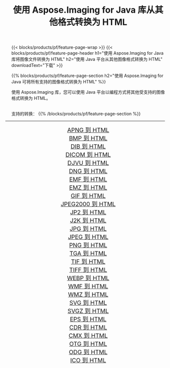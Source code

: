 ﻿---
title: 使用 Aspose.Imaging for Java 库从其他格式转换为 HTML 
weight: 3920
url: /zh-hans/java/conversion/to/html 
lang: zh-hans
langdirlevel: 2
locales: zh-hans,ja,it,ru,de,es,fr,nl,id,lt,pl,pt,vi,tr,ko,zh-hant,ar,hi,th,sv,cs,uk,he
description: 使用 Aspose.Imaging，您可以使用 Java 从其他格式转换为 HTML
---

{{< blocks/products/pf/feature-page-wrap >}}
{{< blocks/products/pf/feature-page-header h1="使用 Aspose.Imaging for Java 库将图像文件转换为 HTML" h2="使用 Java 平台从其他图像格式转换为 HTML" downloadText="下载" >}}


{{% blocks/products/pf/feature-page-section  h2="使用 Aspose.Imaging for Java 可将所有支持的图像格式转换为 HTML" %}}
<p align=justify>使用 Aspose.Imaging 库，您可以使用 Java 平台以编程方式将其他受支持的图像格式转换为 HTML。</p>
<br/>
支持的转换：
{{% /blocks/products/pf/feature-page-section %}}
<div class="container-fluid productfamilypage bg-gray">
    <div class="convertypes bg-gray agp-content section">
        <div class="container">
		<hr style="margin-left:-20px;"/>
		<div class="row other-converters" style="gap: 10px;font-size: 19px;text-align:center;">
		    <div class='col-md-2 other-converter remove-lp remove-rp'><a href="/imaging/zh-hans/java/conversion/apng-to-html" style="padding:15px;">APNG 到 HTML</a></div>
<div class='col-md-2 other-converter remove-lp remove-rp'><a href="/imaging/zh-hans/java/conversion/bmp-to-html" style="padding:15px;">BMP 到 HTML</a></div>
<div class='col-md-2 other-converter remove-lp remove-rp'><a href="/imaging/zh-hans/java/conversion/dib-to-html" style="padding:15px;">DIB 到 HTML</a></div>
<div class='col-md-2 other-converter remove-lp remove-rp'><a href="/imaging/zh-hans/java/conversion/dicom-to-html" style="padding:15px;">DICOM 到 HTML</a></div>
<div class='col-md-2 other-converter remove-lp remove-rp'><a href="/imaging/zh-hans/java/conversion/djvu-to-html" style="padding:15px;">DJVU 到 HTML</a></div>
<div class='col-md-2 other-converter remove-lp remove-rp'><a href="/imaging/zh-hans/java/conversion/dng-to-html" style="padding:15px;">DNG 到 HTML</a></div>
<div class='col-md-2 other-converter remove-lp remove-rp'><a href="/imaging/zh-hans/java/conversion/emf-to-html" style="padding:15px;">EMF 到 HTML</a></div>
<div class='col-md-2 other-converter remove-lp remove-rp'><a href="/imaging/zh-hans/java/conversion/emz-to-html" style="padding:15px;">EMZ 到 HTML</a></div>
<div class='col-md-2 other-converter remove-lp remove-rp'><a href="/imaging/zh-hans/java/conversion/gif-to-html" style="padding:15px;">GIF 到 HTML</a></div>
<div class='col-md-2 other-converter remove-lp remove-rp'><a href="/imaging/zh-hans/java/conversion/jpeg2000-to-html" style="padding:15px;">JPEG2000 到 HTML</a></div>
<div class='col-md-2 other-converter remove-lp remove-rp'><a href="/imaging/zh-hans/java/conversion/jp2-to-html" style="padding:15px;">JP2 到 HTML</a></div>
<div class='col-md-2 other-converter remove-lp remove-rp'><a href="/imaging/zh-hans/java/conversion/j2k-to-html" style="padding:15px;">J2K 到 HTML</a></div>
<div class='col-md-2 other-converter remove-lp remove-rp'><a href="/imaging/zh-hans/java/conversion/jpg-to-html" style="padding:15px;">JPG 到 HTML</a></div>
<div class='col-md-2 other-converter remove-lp remove-rp'><a href="/imaging/zh-hans/java/conversion/jpeg-to-html" style="padding:15px;">JPEG 到 HTML</a></div>
<div class='col-md-2 other-converter remove-lp remove-rp'><a href="/imaging/zh-hans/java/conversion/png-to-html" style="padding:15px;">PNG 到 HTML</a></div>
<div class='col-md-2 other-converter remove-lp remove-rp'><a href="/imaging/zh-hans/java/conversion/tga-to-html" style="padding:15px;">TGA 到 HTML</a></div>
<div class='col-md-2 other-converter remove-lp remove-rp'><a href="/imaging/zh-hans/java/conversion/tif-to-html" style="padding:15px;">TIF 到 HTML</a></div>
<div class='col-md-2 other-converter remove-lp remove-rp'><a href="/imaging/zh-hans/java/conversion/tiff-to-html" style="padding:15px;">TIFF 到 HTML</a></div>
<div class='col-md-2 other-converter remove-lp remove-rp'><a href="/imaging/zh-hans/java/conversion/webp-to-html" style="padding:15px;">WEBP 到 HTML</a></div>
<div class='col-md-2 other-converter remove-lp remove-rp'><a href="/imaging/zh-hans/java/conversion/wmf-to-html" style="padding:15px;">WMF 到 HTML</a></div>
<div class='col-md-2 other-converter remove-lp remove-rp'><a href="/imaging/zh-hans/java/conversion/wmz-to-html" style="padding:15px;">WMZ 到 HTML</a></div>
<div class='col-md-2 other-converter remove-lp remove-rp'><a href="/imaging/zh-hans/java/conversion/svg-to-html" style="padding:15px;">SVG 到 HTML</a></div>
<div class='col-md-2 other-converter remove-lp remove-rp'><a href="/imaging/zh-hans/java/conversion/svgz-to-html" style="padding:15px;">SVGZ 到 HTML</a></div>
<div class='col-md-2 other-converter remove-lp remove-rp'><a href="/imaging/zh-hans/java/conversion/eps-to-html" style="padding:15px;">EPS 到 HTML</a></div>
<div class='col-md-2 other-converter remove-lp remove-rp'><a href="/imaging/zh-hans/java/conversion/cdr-to-html" style="padding:15px;">CDR 到 HTML</a></div>
<div class='col-md-2 other-converter remove-lp remove-rp'><a href="/imaging/zh-hans/java/conversion/cmx-to-html" style="padding:15px;">CMX 到 HTML</a></div>
<div class='col-md-2 other-converter remove-lp remove-rp'><a href="/imaging/zh-hans/java/conversion/otg-to-html" style="padding:15px;">OTG 到 HTML</a></div>
<div class='col-md-2 other-converter remove-lp remove-rp'><a href="/imaging/zh-hans/java/conversion/odg-to-html" style="padding:15px;">ODG 到 HTML</a></div>
<div class='col-md-2 other-converter remove-lp remove-rp'><a href="/imaging/zh-hans/java/conversion/ico-to-html" style="padding:15px;">ICO 到 HTML</a></div>
                </div>
        </div>
    </div>
</div>
<br/>

